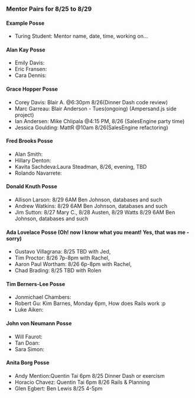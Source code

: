 ### Mentor Pairs for 8/25 to 8/29

#### Example Posse
* Turing Student: Mentor name, date, time, working on...

#### Alan Kay Posse
  * Emily Davis:
  * Eric Fransen:
  * Cara Dennis:

#### Grace Hopper Posse
  * Corey Davis: Blair A. @6:30pm 8/26(Dinner Dash code review)
  * Marc Garreau: Blair Anderson - Tues(ongoing) (Ampersand.js side project)
  * Ian Andersen: Mike Chlipala @4:15 PM, 8/26 (SalesEngine party time)
  * Jessica Goulding: MattR @10am 8/26(SalesEngine refactoring)

#### Fred Brooks Posse
  * Alan Smith:
  * Hillary Denton:
  * Kavita Sachdeva:Laura Steadman, 8/26, evening, TBD
  * Rolando Navarrete:

#### Donald Knuth Posse
  * Allison Larson: 8/29 6AM Ben Johnson, databases and such
  * Andrew Watkins: 8/29 6AM Ben Johnson, databases and such
  * Jim Sutton:  8/27 Mary C., 8/28 Austen, 8/29 Watts  8/29 6AM Ben Johnson, databases and such

#### Ada Lovelace Posse (Oh! now I know what you meant! Yes, that was me - sorry)
  * Gustavo Villagrana:  8/25 TBD with Jed,
  * Tim Proctor:         8/26 7p-8pm with Rachel,
  * Aaron Paul Wortham:  8/26 6p-8pm with Rachel,
  * Chad Brading:        8/25 TBD with Rolen

#### Tim Berners-Lee Posse
  * Jonmichael Chambers:
  * Robert Gu: Kim Barnes, Monday 6pm, How does Rails work :p
  * Luke Aiken:

#### John von Neumann Posse
  * Will Faurot:
  * Tan Doan:
  * Sara Simon:

#### Anita Borg Posse
  * Andy Mention:Quentin Tai 6pm 8/25 Dinner Dash or exercism
  * Horacio Chavez: Quentin Tai 6pm 8/26 Rails & Planning
  * Glen Egbert: Ben Lewis 8/25 4-5pm
